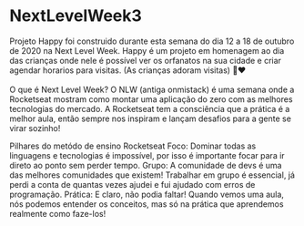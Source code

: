 # NextLevelWeek3
 Projeto Happy foi construido durante esta semana do dia 12 a 18 de outubro de 2020 na Next Level Week.
Happy é um projeto em homenagem ao dia das crianças onde nele é possível ver os orfanatos na sua cidade e criar agendar horarios para visitas. (As crianças adoram visitas) 🧒❤
<br><br>O que é Next Level Week?
O NLW (antiga onmistack) é uma semana onde a Rocketseat mostram como montar uma aplicação do zero com as melhores tecnologias do mercado.
A Rocketseat tem a consciência que a prática é a melhor aula, então sempre nos inspiram e lançam desafios para a gente se virar sozinho!

Pilhares do metódo de ensino Rocketseat
Foco: Dominar todas as linguagens e tecnologias é impossível, por isso é importante focar para ir direto ao ponto sem perder tempo.
Grupo: A comunidade de devs é uma das melhores comunidades que existem! Trabalhar em grupo é essencial, já perdi a conta de quantas vezes ajudei e fui ajudado com erros de programação.
Prática: E claro, não podia faltar! Quando vemos uma aula, nós podemos entender os conceitos, mas só na prática que aprendemos realmente como faze-los!
